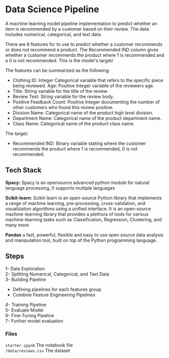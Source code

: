 
# Data Science Pipeline

A machine learning model pipeline implementation to predict whether an item is recommended by a customer based on their review. The data includes numerical, categorical, and text data. 

There are 8 features for to use to predict whether a customer recommends or does not recommend a product. The Recommended IND column gives whether a customer recommends the product where 1 is recommended and a 0 is not recommended. This is the model's target/

The features can be summarized as the following:

- Clothing ID: Integer Categorical variable that refers to the specific piece being reviewed.
Age: Positive Integer variable of the reviewers age.
- Title: String variable for the title of the review.
- Review Text: String variable for the review body.
- Positive Feedback Count: Positive Integer documenting the number of other customers who found this review positive.
- Division Name: Categorical name of the product high level division.
- Department Name: Categorical name of the product department name.
- Class Name: Categorical name of the product class name.

The target:
- Recommended IND: Binary variable stating where the customer recommends the product where 1 is recommended, 0 is not recommended.



## Tech Stack

**Spacy:** Spacy is an opensource advanced python module for natural language processing, It supports multiple languages

**Scikit-learn:** Scikit-learn is an open-source Python library that implements a range of machine learning, pre-processing, cross-validation, and visualization algorithms using a unified interface. It is an open-source machine-learning library that provides a plethora of tools for various machine-learning tasks such as Classification, Regression, Clustering, and many more

**Pandas** a fast, powerful, flexible and easy to use open source data analysis and manipulation tool, built on top of the Python programming language.




## Steps
1- Data Exploration\
2- Splitting Numerical, Categorical, and Text Data\
3- Building Pipeline

 - Defining pipelines for each features group
 - Combine Feature Engineering Pipelines

 4- Training Pipeline\
 5- Evaluate Model\
 6- Fine-Tuning Pipeline\
 7- Further model evaluation


 ### Files
 `starter.ipynb` The notebook file\
 `/data/reviews.csv` The dataset 





